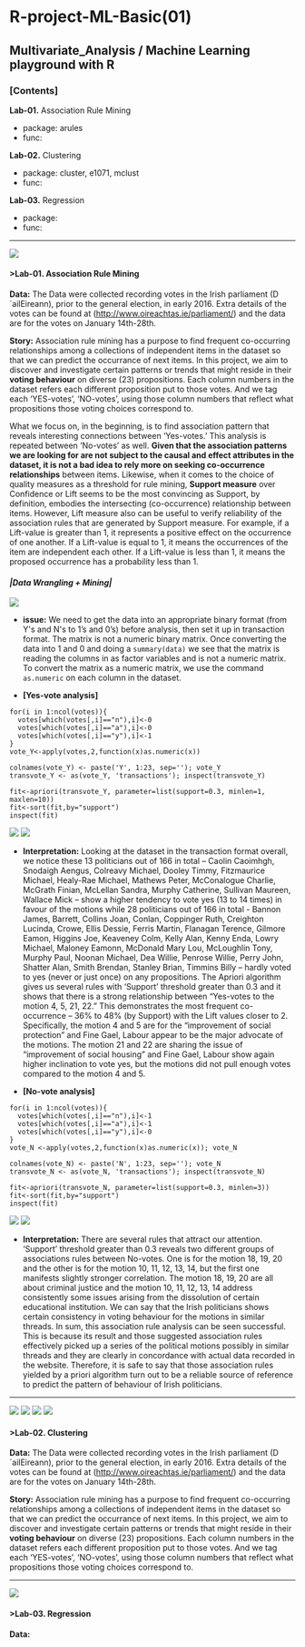 # R-project-ML-Basic(01)

## Multivariate_Analysis / Machine Learning playground with R

### [Contents] 

__Lab-01.__ Association Rule Mining 
  - package: arules 
  - func:

__Lab-02.__ Clustering 
  - package: cluster, e1071, mclust 
  - func:

__Lab-03.__ Regression 
  - package: 
  - func:

----------------------------------------------------------------------

<img src="https://user-images.githubusercontent.com/31917400/32491154-907d38fa-c3ad-11e7-95a2-7a5ce5588d81.jpg" />

#### >Lab-01. Association Rule Mining

__Data:__ The Data were collected recording votes in the Irish parliament (D´ailEireann), prior to the general election, in early 2016. Extra details of the votes can be found at (http://www.oireachtas.ie/parliament/) and the data are for the votes on January 14th-28th.

__Story:__ Association rule mining has a purpose to find frequent co-occurring relationships among a collections of independent items in the dataset so that we can predict the occurrance of next items. In this project, we aim to discover and investigate certain patterns or trends that might reside in their **voting behaviour** on diverse (23) propositions. Each column numbers in the dataset refers each different proposition put to those votes. And we tag each ‘YES-votes’, ‘NO-votes’, using those column numbers that reflect what propositions those voting choices correspond to. 

What we focus on, in the beginning, is to find association pattern that reveals interesting connections between ‘Yes-votes.’ This analysis is repeated between ‘No-votes’ as well. **Given that the association patterns we are looking for are not subject to the causal and effect attributes in the dataset, it is not a bad idea to rely more on seeking co-occurrence relationships** between items. Likewise, when it comes to the choice of quality measures as a threshold for rule mining, **Support measure** over Confidence or Lift seems to be the most convincing as Support, by definition, embodies the intersecting (co-occurrence) relationship between items. However, Lift measure also can be useful to verify reliability of the association rules that are generated by Support measure. For example, if a Lift-value is greater than 1, it represents a positive effect on the occurrence of one another. If a Lift-value is equal to 1, it means the occurrences of the item are independent each other. If a Lift-value is less than 1, it means the proposed occurrence has a probability less than 1.  


#### *|Data Wrangling + Mining|*

<img src="https://user-images.githubusercontent.com/31917400/32518404-5a73d148-c401-11e7-909f-0817c2f1cfde.jpg" />

- __issue:__ We need to get the data into an appropriate binary format (from Y's and N's to 1’s and 0’s) before analysis, then set it up in transaction format. The matrix is not a numeric binary matrix. Once converting the data into 1 and 0 and doing a `summary(data)` we see that the matrix is reading the columns in as factor variables and is not a numeric matrix. To convert the matrix as a numeric matrix, we use the command `as.numeric` on each column in the dataset.

- **[Yes-vote analysis]**
```
for(i in 1:ncol(votes)){
  votes[which(votes[,i]=="n"),i]<-0
  votes[which(votes[,i]=="a"),i]<-0
  votes[which(votes[,i]=="y"),i]<-1 
}
vote_Y<-apply(votes,2,function(x)as.numeric(x))

colnames(vote_Y) <- paste('Y', 1:23, sep=''); vote_Y
transvote_Y <- as(vote_Y, 'transactions'); inspect(transvote_Y)

fit<-apriori(transvote_Y, parameter=list(support=0.3, minlen=1, maxlen=10)) 
fit<-sort(fit,by="support")
inspect(fit)
```
<img src="https://user-images.githubusercontent.com/31917400/32521319-f7470400-c40a-11e7-9b57-46d36f3a3284.jpg" />
<img src="https://user-images.githubusercontent.com/31917400/32520233-2cf894be-c407-11e7-8a6e-20271aa4069d.jpg" />

- __Interpretation:__ Looking at the dataset in the transaction format overall, we notice these 13 politicians out of 166 in total – Caolin Caoimhgh, Snodaigh Aengus, Colreavy Michael, Dooley Timmy, Fitzmaurice Michael, Healy-Rae Michael, Mathews Peter, McConalogue Charlie, McGrath Finian, McLellan Sandra, Murphy Catherine, Sullivan Maureen, Wallace Mick – show a higher tendency to vote yes (13 to 14 times) in favour of the motions  while 28 politicians out of 166 in total -  Bannon James, Barrett, Collins Joan, Conlan, Coppinger Ruth, Creighton Lucinda,  Crowe, Ellis Dessie, Ferris Martin, Flanagan Terence, Gilmore Eamon, Higgins Joe, Keaveney Colm, Kelly Alan, Kenny Enda, Lowry Michael, Maloney Eamonn, McDonald Mary Lou, McLoughlin Tony, Murphy Paul, Noonan Michael, Dea Willie, Penrose Willie, Perry John, Shatter Alan, Smith Brendan,  Stanley Brian, Timmins Billy – hardly voted to yes (never or just once) on any propositions. 
The Apriori algorithm gives us several rules with ‘Support’ threshold greater than 0.3 and it shows that there is a strong relationship between “Yes-votes to the motion 4, 5, 21, 22.” 
This demonstrates the most frequent co-occurrence – 36% to 48% (by Support) with the Lift values closer to 2. Specifically, the motion 4 and 5 are for the “improvement of social protection” and Fine Gael, Labour appear to be the major advocate of the motions. The motion 21 and 22 are sharing the issue of “improvement of social housing” and Fine Gael, Labour show again higher inclination to vote yes, but the motions did not pull enough votes compared to the motion 4 and 5. 

- **[No-vote analysis]**
```
for(i in 1:ncol(votes)){
  votes[which(votes[,i]=="n"),i]<-1
  votes[which(votes[,i]=="a"),i]<-1
  votes[which(votes[,i]=="y"),i]<-0 
}
vote_N <-apply(votes,2,function(x)as.numeric(x)); vote_N

colnames(vote_N) <- paste('N', 1:23, sep=''); vote_N
transvote_N <- as(vote_N, 'transactions'); inspect(transvote_N)

fit<-apriori(transvote_N, parameter=list(support=0.3, minlen=3)) 
fit<-sort(fit,by="support")
inspect(fit)
```
<img src="https://user-images.githubusercontent.com/31917400/32521327-fad294ae-c40a-11e7-8e3a-7e296df5ac13.jpg" />
<img src="https://user-images.githubusercontent.com/31917400/32520365-a3d9d6b0-c407-11e7-9934-0a590c4aa83a.jpg" />

- __Interpretation:__ There are several rules that attract our attention. ‘Support’ threshold greater than 0.3 reveals two different groups of associations rules between No-votes. One is for the motion 18, 19, 20 and the other is for the motion 10, 11, 12, 13, 14, but the first one manifests slightly stronger correlation. The motion 18, 19, 20 are all about criminal justice and the motion 10, 11, 12, 13, 14 address consistently some issues arising from the dissolution of certain educational institution. We can say that the Irish politicians shows certain consistency in voting behaviour for the motions in similar threads. In sum, this association rule analysis can be seen successful. This is because its result and those suggested association rules effectively picked up a series of the political motions possibly in similar threads and they are clearly in concordance with actual data recorded in the website. Therefore, it is safe to say that those association rules yielded by a priori algorithm turn out to be a reliable source of reference to predict the pattern of behaviour of Irish politicians.    
-------------------------------------------------------------------------------

<img src="https://user-images.githubusercontent.com/31917400/32509308-d95aa8be-c3e4-11e7-9be4-02d14275584a.jpg" />
<img src="https://user-images.githubusercontent.com/31917400/32509312-e00f8c2e-c3e4-11e7-889a-d7dd939d8200.jpg" />
<img src="https://user-images.githubusercontent.com/31917400/32509335-ea0fb2d0-c3e4-11e7-98b1-8f38c29c2285.jpg" />
<img src="https://user-images.githubusercontent.com/31917400/32509335-ea0fb2d0-c3e4-11e7-98b1-8f38c29c2285.jpg" />

#### >Lab-02. Clustering

__Data:__ The Data were collected recording votes in the Irish parliament (D´ailEireann), prior to the general election, in early 2016. Extra details of the votes can be found at (http://www.oireachtas.ie/parliament/) and the data are for the votes on January 14th-28th.

__Story:__ Association rule mining has a purpose to find frequent co-occurring relationships among a collections of independent items in the dataset so that we can predict the occurrance of next items. In this project, we aim to discover and investigate certain patterns or trends that might reside in their **voting behaviour** on diverse (23) propositions. Each column numbers in the dataset refers each different proposition put to those votes. And we tag each ‘YES-votes’, ‘NO-votes’, using those column numbers that reflect what propositions those voting choices correspond to. 




























-------------------------------------------------------------------------------

<img src="https://user-images.githubusercontent.com/31917400/32504026-b28a518e-c3d6-11e7-93b6-9c8ad96a3d8a.jpg" />

#### >Lab-03. Regression

__Data:__ 





